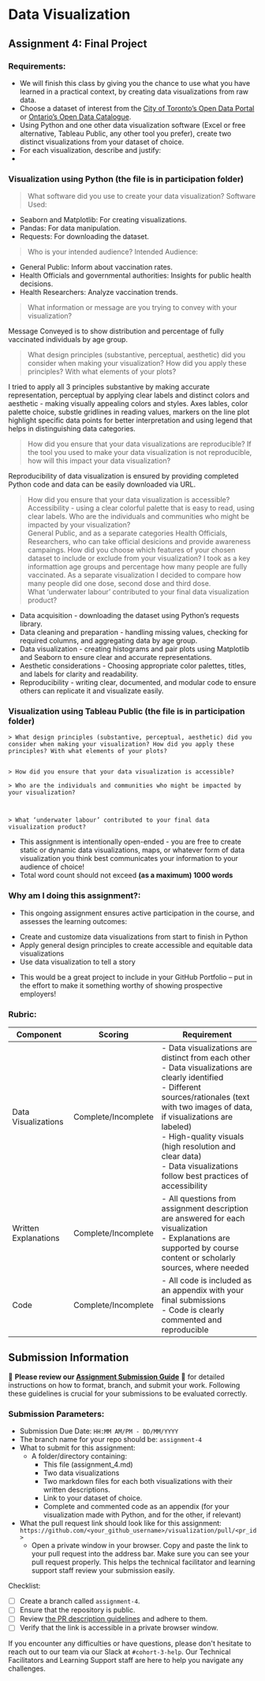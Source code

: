 # Data Visualization

## Assignment 4: Final Project

### Requirements:
- We will finish this class by giving you the chance to use what you have learned in a practical context, by creating data visualizations from raw data. 
- Choose a dataset of interest from the [City of Toronto’s Open Data Portal](https://www.toronto.ca/city-government/data-research-maps/open-data/) or [Ontario’s Open Data Catalogue](https://data.ontario.ca/). 
- Using Python and one other data visualization software (Excel or free alternative, Tableau Public, any other tool you prefer), create two distinct visualizations from your dataset of choice.  
- For each visualization, describe and justify:
- 
### Visualization using Python (the file is in participation folder)
> What software did you use to create your data visualization?
Software Used:
- Seaborn and Matplotlib: For creating visualizations.
- Pandas: For data manipulation.
- Requests: For downloading the dataset.
> Who is your intended audience? 
  Intended Audience:
- General Public: Inform about vaccination rates.
- Health Officials and governmental authorities: Insights for public health decisions.
- Health Researchers: Analyze vaccination trends.
> What information or message are you trying to convey with your visualization?

Message Conveyed is to show distribution and percentage of fully vaccinated individuals by age group.

> What design principles (substantive, perceptual, aesthetic) did you consider when making your visualization? How did you apply these principles? With what elements of your plots?

I tried to apply all 3 principles  substantive by  making accurate representation, perceptual by applying  clear labels and distinct colors and aesthetic - making  visually appealing colors and styles. Axes lables, color palette choice, substle gridlines in reading values, markers on the line plot highlight specific data points for better interpretation and using legend that helps in distinguishing data categories.

 > How did you ensure that your data visualizations are reproducible? If the tool you used to make your data visualization is not reproducible, how will this impact your data visualization?

Reproducibility of data visualization is ensured by providing  completed Python code  and  data can be easily downloaded via URL.
> How did you ensure that your data visualization is accessible?  
    Accessibility - using a clear colorful palette that is easy to read, using clear labels.
> Who are the individuals and communities who might be impacted by your visualization?  
General Public, and as a separate categories  Health Officials, Researchers, who can take official desicions and provide awareness campaings.
> How did you choose which features of your chosen dataset to include or exclude from your visualization? 
I took as a key informattion age groups and percentage how many people are fully vaccinated. As a separate visualization I decided to compare how many people did one dose, second dose and third dose.  
   > What ‘underwater labour’ contributed to your final data visualization product?
- Data acquisition - downloading the dataset using Python’s requests library.
- Data cleaning and preparation -  handling missing values, checking for required columns, and aggregating data by age group.
- Data visualization - creating histograms and pair plots using Matplotlib and Seaborn to ensure clear and accurate representations.
- Aesthetic considerations -  Choosing appropriate color palettes, titles, and labels for clarity and readability.
- Reproducibility -  writing clear, documented, and modular code to ensure others can replicate it and visualizate  easily.

### Visualization using Tableau Public (the file is in participation folder)
    > What design principles (substantive, perceptual, aesthetic) did you consider when making your visualization? How did you apply these principles? With what elements of your plots? 
    
   
    > How did you ensure that your data visualization is accessible?  
    
    > Who are the individuals and communities who might be impacted by your visualization?  
    

    
    > What ‘underwater labour’ contributed to your final data visualization product?

- This assignment is intentionally open-ended - you are free to create static or dynamic data visualizations, maps, or whatever form of data visualization you think best communicates your information to your audience of choice! 
- Total word count should not exceed **(as a maximum) 1000 words** 
 
### Why am I doing this assignment?:  
- This ongoing assignment ensures active participation in the course, and assesses the learning outcomes: 
* Create and customize data visualizations from start to finish in Python
* Apply general design principles to create accessible and equitable data visualizations
* Use data visualization to tell a story  
- This would be a great project to include in your GitHub Portfolio – put in the effort to make it something worthy of showing prospective employers!

### Rubric:

| Component         | Scoring  | Requirement                                                                 |
|-------------------|----------|-----------------------------------------------------------------------------|
| Data Visualizations | Complete/Incomplete | - Data visualizations are distinct from each other<br>- Data visualizations are clearly identified<br>- Different sources/rationales (text with two images of data, if visualizations are labeled)<br>- High-quality visuals (high resolution and clear data)<br>- Data visualizations follow best practices of accessibility |
| Written Explanations | Complete/Incomplete | - All questions from assignment description are answered for each visualization<br>- Explanations are supported by course content or scholarly sources, where needed |
| Code              | Complete/Incomplete | - All code is included as an appendix with your final submissions<br>- Code is clearly commented and reproducible |

## Submission Information

🚨 **Please review our [Assignment Submission Guide](https://github.com/UofT-DSI/onboarding/blob/main/onboarding_documents/submissions.md)** 🚨 for detailed instructions on how to format, branch, and submit your work. Following these guidelines is crucial for your submissions to be evaluated correctly.

### Submission Parameters:
* Submission Due Date: `HH:MM AM/PM - DD/MM/YYYY`
* The branch name for your repo should be: `assignment-4`
* What to submit for this assignment:
    * A folder/directory containing:
        * This file (assignment_4.md)
        * Two data visualizations 
        * Two markdown files for each both visualizations with their written descriptions.
        * Link to your dataset of choice.
        * Complete and commented code as an appendix (for your visualization made with Python, and for the other, if relevant) 
* What the pull request link should look like for this assignment: `https://github.com/<your_github_username>/visualization/pull/<pr_id>`
    * Open a private window in your browser. Copy and paste the link to your pull request into the address bar. Make sure you can see your pull request properly. This helps the technical facilitator and learning support staff review your submission easily.

Checklist:
- [ ] Create a branch called `assignment-4`.
- [ ] Ensure that the repository is public.
- [ ] Review [the PR description guidelines](https://github.com/UofT-DSI/onboarding/blob/main/onboarding_documents/submissions.md#guidelines-for-pull-request-descriptions) and adhere to them.
- [ ] Verify that the link is accessible in a private browser window.

If you encounter any difficulties or have questions, please don't hesitate to reach out to our team via our Slack at `#cohort-3-help`. Our Technical Facilitators and Learning Support staff are here to help you navigate any challenges.
